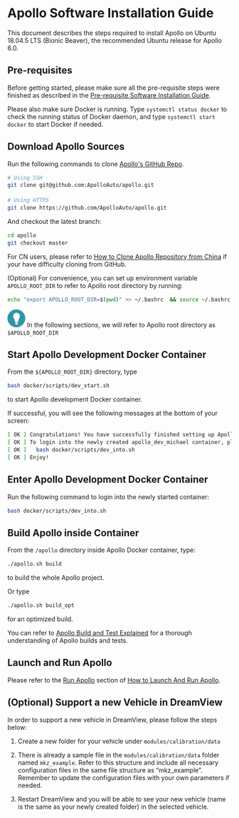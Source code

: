 # Apollo Software Installation Guide

This document describes the steps required to install Apollo on Ubuntu 18.04.5
LTS (Bionic Beaver), the recommended Ubuntu release for Apollo 6.0.

## Pre-requisites

Before getting started, please make sure all the pre-requisite steps were
finished as described in the
[Pre-requisite Software Installation Guide](../specs/prerequisite_software_installation_guide.md).

Please also make sure Docker is running. Type `systemctl status docker` to check
the running status of Docker daemon, and type `systemctl start docker` to start
Docker if needed.

## Download Apollo Sources

Run the following commands to clone
[Apollo's GitHub Repo](https://github.com/ApolloAuto/apollo.git).

```bash
# Using SSH
git clone git@github.com:ApolloAuto/apollo.git

# Using HTTPS
git clone https://github.com/ApolloAuto/apollo.git

```

And checkout the latest branch:

```bash
cd apollo
git checkout master
```

For CN users, please refer to
[How to Clone Apollo Repository from China](../howto/how_to_clone_apollo_repo_from_china.md)
if your have difficulty cloning from GitHub.

(Optional) For convenience, you can set up environment variable
`APOLLO_ROOT_DIR` to refer to Apollo root directory by running:

```bash
echo "export APOLLO_ROOT_DIR=$(pwd)" >> ~/.bashrc  && source ~/.bashrc
```

![tip](images/tip_icon.png) In the following sections, we will refer to Apollo
root directory as `$APOLLO_ROOT_DIR`

## Start Apollo Development Docker Container

From the `${APOLLO_ROOT_DIR}` directory, type

```bash
bash docker/scripts/dev_start.sh
```

to start Apollo development Docker container.

If successful, you will see the following messages at the bottom of your screen:

```bash
[ OK ] Congratulations! You have successfully finished setting up Apollo Dev Environment.
[ OK ] To login into the newly created apollo_dev_michael container, please run the following command:
[ OK ]   bash docker/scripts/dev_into.sh
[ OK ] Enjoy!
```

## Enter Apollo Development Docker Container

Run the following command to login into the newly started container:

```bash
bash docker/scripts/dev_into.sh
```

## Build Apollo inside Container

From the `/apollo` directory inside Apollo Docker container, type:

```bash
./apollo.sh build
```

to build the whole Apollo project.

Or type

```bash
./apollo.sh build_opt
```

for an optimized build.

You can refer to
[Apollo Build and Test Explained](../specs/apollo_build_and_test_explained.md)
for a thorough understanding of Apollo builds and tests.

## Launch and Run Apollo

Please refer to the
[Run Apollo](../howto/how_to_launch_and_run_apollo.md#run-apollo) section of
[How to Launch And Run Apollo](../howto/how_to_launch_and_run_apollo.md).

## (Optional) Support a new Vehicle in DreamView

In order to support a new vehicle in DreamView, please follow the steps below:

1. Create a new folder for your vehicle under `modules/calibration/data`

2. There is already a sample file in the `modules/calibration/data` folder named
   `mkz_example`. Refer to this structure and include all necessary
   configuration files in the same file structure as “mkz_example”. Remember to
   update the configuration files with your own parameters if needed.

3. Restart DreamView and you will be able to see your new vehicle (name is the
   same as your newly created folder) in the selected vehicle.
